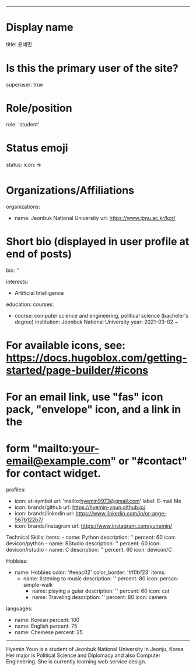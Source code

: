 ---
# Display name
title: 윤혜민

# Is this the primary user of the site?
superuser: true

# Role/position
role: 'student'

# Status emoji
status:
  icon: ☕️

# Organizations/Affiliations
organizations:
- name: Jeonbuk National University
  url: https://www.jbnu.ac.kr/kor/

# Short bio (displayed in user profile at end of posts)
bio: ''

interests:
- Artificial Intelligence

education:
  courses:
  - course: computer science and engineering, political science (bacheler's degree)
    institution: Jeonbuk National University
    year: 2021-03-02 ~



# For available icons, see: https://docs.hugoblox.com/getting-started/page-builder/#icons
#    For an email link, use "fas" icon pack, "envelope" icon, and a link in the
#    form "mailto:your-email@example.com" or "#contact" for contact widget.

profiles:
  - icon: at-symbol
    url: 'mailto:hyemin9973@gmail.com'
    label: E-mail Me
  - icon: brands/github
    url: https://hyemin-youn.github.io/
  - icon: brands/linkedin
    url: https://www.linkedin.com/in/or-ange-567b122b7/
  - icon: brands/instagram
    url: https://www.instagram.com/yunemin/

Technical Skills:
  items:
    - name: Python
      description: ''
      percent: 60
      icon: devicon/python
    - name: RStudio
      description: ''
      percent: 60
      icon: devicon/rstudio
    - name: C
      description: ''
      percent: 60
      icon: devicon/C

Hobbies:
  - name: Hobbies
  color: '#eeac02'
  color_border: '#f0bf23'
  items:
    - name: listening to music
        description: ''
        percent: 80
        icon: person-simple-walk
      - name: playing a guiar
        description: ''
        percent: 60
        icon: cat
      - name: Traveling
        description: ''
        percent: 80
        icon: camera

languages:
  - name: Korean
    percent: 100
  - name: English
    percent: 75
  - name: Cheinese
    percent: 25
  
  
  ---
  Hyemin Youn is a student of Jeonbuk National University in Jeonju, Korea. Her major is Political Science and Diplomacy and also Computer Engineering. She is currently learning web service design.



